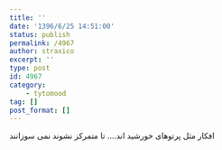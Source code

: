 ```yaml
---
title: ''
date: '1396/6/25 14:51:00'
status: publish
permalink: /4967
author: straxico
excerpt: ''
type: post
id: 4967
category:
    - tytomood
tag: []
post_format: []
---
```

افکار مثل ﭘﺮﺗﻮﻫﺎﯼ ﺧﻮﺭﺷﯿﺪ اند…. ﺗﺎ ﻣﺘﻤﺮﮐﺰ ﻧﺸﻮﻧﺪ ﻧﻤﯽ ﺳﻮﺯﺍﻧﻨﺪ